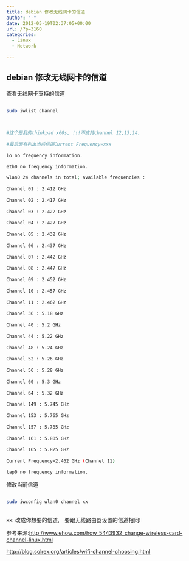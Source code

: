 ```yaml
---
title: debian 修改无线网卡的信道
author: "-"
date: 2012-05-19T02:37:05+00:00
url: /?p=3160
categories:
  - Linux
  - Network

---
```

## debian 修改无线网卡的信道
查看无线网卡支持的信道

```bash
  
sudo iwlist channel
  
```

```bash
  
#这个是我的thinkpad x60s, !!!不支持channel 12,13,14,　
  
#最后面有列出当前信道Current Frequency=xxx
  
lo no frequency information.

eth0 no frequency information.

wlan0 24 channels in total; available frequencies :
            
Channel 01 : 2.412 GHz
            
Channel 02 : 2.417 GHz
            
Channel 03 : 2.422 GHz
            
Channel 04 : 2.427 GHz
            
Channel 05 : 2.432 GHz
            
Channel 06 : 2.437 GHz
            
Channel 07 : 2.442 GHz
            
Channel 08 : 2.447 GHz
            
Channel 09 : 2.452 GHz
            
Channel 10 : 2.457 GHz
            
Channel 11 : 2.462 GHz
            
Channel 36 : 5.18 GHz
            
Channel 40 : 5.2 GHz
            
Channel 44 : 5.22 GHz
            
Channel 48 : 5.24 GHz
            
Channel 52 : 5.26 GHz
            
Channel 56 : 5.28 GHz
            
Channel 60 : 5.3 GHz
            
Channel 64 : 5.32 GHz
            
Channel 149 : 5.745 GHz
            
Channel 153 : 5.765 GHz
            
Channel 157 : 5.785 GHz
            
Channel 161 : 5.805 GHz
            
Channel 165 : 5.825 GHz
            
Current Frequency=2.462 GHz (Channel 11)

tap0 no frequency information.

```

修改当前信道
  
```bash
  
sudo iwconfig wlan0 channel xx
  
```
  
xx: 改成你想要的信道,　要跟无线路由器设置的信道相同!

参考来源:http://www.ehow.com/how_5443932_change-wireless-card-channel-linux.html
  
http://blog.solrex.org/articles/wifi-channel-choosing.html